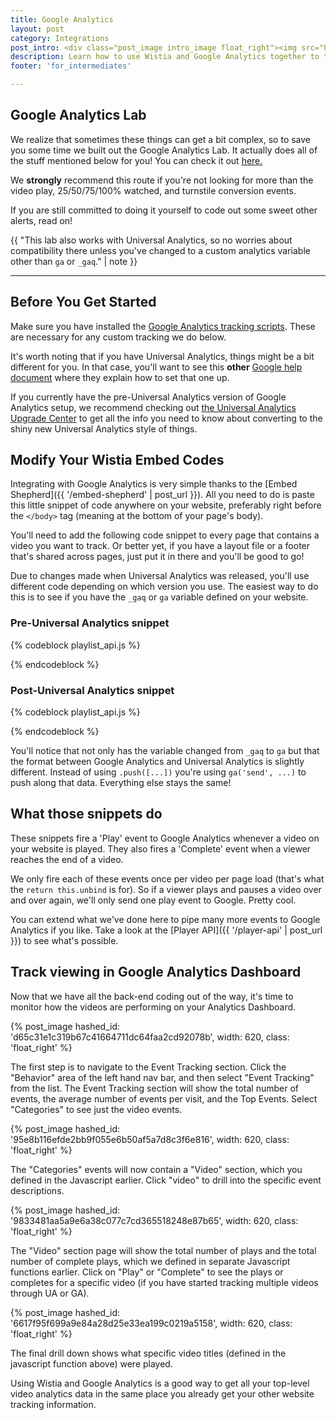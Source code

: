 ```yaml
---
title: Google Analytics
layout: post
category: Integrations
post_intro: <div class="post_image intro_image float_right"><img src="https://embed-ssl.wistia.com/deliveries/da85542f62701762023c8a73ab86e7968ee66022/googleanalytics.jpg" width="400px" alt="google-analytics2" /></div><p>At Wistia, we love analytics.  While ours are pretty sweet, there are lots of tools out there, like <a href="http://google.com/analytics" title="google analytics">Google Analytics</a>. While Wistia's analytics give you more in-depth information on video plays, putting basic 'video play' stats in Google Analytics can give you a better picture of your web visit metrics.</p><p>This guide is here to help you get started integrating Wistia video tracking with your Google Analytics account.</p>
description: Learn how to use Wistia and Google Analytics together to track video plays.
footer: 'for_intermediates'

---
```


## Google Analytics Lab

We realize that sometimes these things can get a bit complex, so to save you some time we built out the Google Analytics Lab. It actually does all of the stuff mentioned below for you! You can check it out [here.](http://wistia.com/labs/google-analytics/)

We __strongly__ recommend this route if you're not looking for more than the video play, 25/50/75/100% watched, and turnstile conversion events. 

If you are still committed to doing it yourself to code out some sweet other alerts, read on!

{{ "This lab also works with Universal Analytics, so no worries about compatibility there unless you've changed to a custom analytics variable other than `ga` or `_gaq`." | note }}

---

## Before You Get Started

Make sure you have installed the [Google Analytics tracking scripts](https://support.google.com/analytics/bin/answer.py?hl=en&answer=1008080). These are necessary for any custom tracking we do below.

It's worth noting that if you have Universal Analytics, things might be a bit different for you. In that case, you'll want to see this __other__ [Google help document](https://support.google.com/analytics/answer/2817075?hl=en) where they explain how to set that one up.

If you currently have the pre-Universal Analytics version of Google Analytics setup, we recommend checking out [the Universal Analytics Upgrade Center](https://developers.google.com/analytics/devguides/collection/upgrade/) to get all the info you need to know about converting to the shiny new Universal Analytics style of things.

## Modify Your Wistia Embed Codes

Integrating with Google Analytics is very simple thanks to the 
[Embed Shepherd]({{ '/embed-shepherd' | post_url }}).
All you need to do is paste this little snippet of code anywhere on your website,
preferably right before the `</body>` tag (meaning at the bottom of your page's body).

You'll need to add the following code snippet to every page that contains a video you want to track.
Or better yet, if you have a layout file or a footer that's shared across pages, 
just put it in there and you'll be good to go!

Due to changes made when Universal Analytics was released, you'll use different code depending on which version you use. The easiest way to do this is to see if you have the `_gaq` or `ga` variable defined on your website. 

### Pre-Universal Analytics snippet

{% codeblock playlist_api.js %}
<script src="http://fast.wistia.net/static/embed_shepherd-v1.js"></script>
<script>
  wistiaEmbeds.onFind(function(video){
    video.bind("play", function(){
      _gaq.push(['_trackEvent', 'Video', 'Play', video.name()]);
      return this.unbind;
    }).bind("end", function(){
      _gaq.push(['_trackEvent', 'Video', 'Complete', video.name()]);
      return this.unbind;
    });
  });
</script>
{% endcodeblock %}

### Post-Universal Analytics snippet

{% codeblock playlist_api.js %}
<script src="http://fast.wistia.net/static/embed_shepherd-v1.js"></script>
<script>
  wistiaEmbeds.onFind(function(video){
    video.bind("play", function(){
      ga('send', 'event', 'Video', 'Play', video.name());
      return this.unbind;
    }).bind("end", function(){
      ga('send', 'event', 'Video', 'Complete', video.name());
      return this.unbind;
    });
  });
</script>
{% endcodeblock %}

You'll notice that not only has the variable changed from `_gaq` to `ga` but that the format between Google Analytics and Universal Analytics is slightly different. Instead of using `.push([...])` you're using `ga('send', ...)` to push along that data. Everything else stays the same!

## What those snippets do

These snippets fire a 'Play' event to Google Analytics whenever a video on your 
website is played. They also fires a 'Complete' event when a viewer reaches the 
end of a video. 

We only fire each of these events once per video per page load (that's what the
`return this.unbind` is for). So if a viewer plays and pauses a video over and
over again, we'll only send one play event to Google. Pretty cool.

You can extend what we've done here to pipe many more events to Google
Analytics if you like. Take a look at the [Player API]({{ '/player-api' | post_url }}) to see
what's possible.

## Track viewing in Google Analytics Dashboard

Now that we have all the back-end coding out of the way, it's time to monitor how the videos are performing on your Analytics Dashboard.

{% post_image hashed_id: 'd65c31e1c319b67c41664711dc64faa2cd92078b', width: 620, class: 'float_right' %} 

The first step is to navigate to the Event Tracking section.  Click the "Behavior" area of the left hand nav bar, and then select "Event Tracking" from the list.  The Event Tracking section will show the total number of events, the average number of events per visit, and the Top Events.  Select "Categories" to see just the video events.

{% post_image hashed_id: '95e8b116efde2bb9f055e6b50af5a7d8c3f6e816', width: 620, class: 'float_right' %} 

The "Categories" events will now contain a "Video" section, which you defined in the Javascript earlier.  Click "video" to drill into the specific event descriptions.

{% post_image hashed_id: '9833481aa5a9e6a38c077c7cd365518248e87b65', width: 620, class: 'float_right' %} 

The "Video" section page will show the total number of plays and the total number of complete plays, which we defined in separate Javascript functions earlier. Click on "Play" or "Complete" to see the plays or completes for a specific video (if you have started tracking multiple videos through UA or GA).

{% post_image hashed_id: '6617f95f699a9e84a28d25e33ea199c0219a5158', width: 620, class: 'float_right' %} 

The final drill down shows what specific video titles (defined in the javascript function above) were played.

Using Wistia and Google Analytics is a good way to get all your top-level video analytics data in the same place you already get your other website tracking information.

